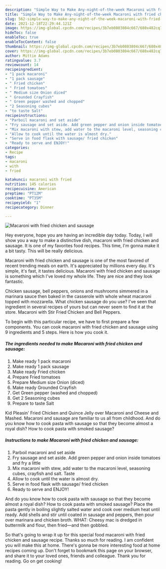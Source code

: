 ```yaml
---
description: "Simple Way to Make Any-night-of-the-week Macaroni with fried chicken and sausage"
title: "Simple Way to Make Any-night-of-the-week Macaroni with fried chicken and sausage"
slug: 562-simple-way-to-make-any-night-of-the-week-macaroni-with-fried-chicken-and-sausage
date: 2021-12-18T22:29:44.121Z
image: https://img-global.cpcdn.com/recipes/3b7eb0803804c667/680x482cq70/macaroni-with-fried-chicken-and-sausage-recipe-main-photo.jpg
hideToc: false
enableToc: true
enableTocContent: false
thumbnail: https://img-global.cpcdn.com/recipes/3b7eb0803804c667/680x482cq70/macaroni-with-fried-chicken-and-sausage-recipe-main-photo.jpg
cover: https://img-global.cpcdn.com/recipes/3b7eb0803804c667/680x482cq70/macaroni-with-fried-chicken-and-sausage-recipe-main-photo.jpg
author: Mittie Adams
ratingvalue: 3.7
reviewcount: 14
recipeingredient:
- "1 pack macaroni"
- "1 pack sausage"
- " Fried chicken"
- " Fried tomatoes"
- " Medium size Onion diced"
- " Grounded Crayfish"
- " Green pepper washed and chopped"
- "2 Seasoning cubes"
- "to taste Salt"
recipeinstructions:
- "Parboil macaroni and set aside"
- "Fry sausage and set aside. Add green pepper and onion inside tomatoes and fry a little"
- "Mix macaroni with stew, add water to the macaroni level, seasoning cubes, crayfish and salt. Taste"
- "Allow to cook until the water is almost dry."
- "Serve in food flask with sausage/ fried chicken"
- "Ready to serve and ENJOY!"
categories:
- Recipe
tags:
- macaroni
- with
- fried

katakunci: macaroni with fried 
nutrition: 145 calories
recipecuisine: American
preptime: "PT12M"
cooktime: "PT35M"
recipeyield: "1"
recipecategory: Dinner

---
```



![Macaroni with fried chicken and sausage](https://img-global.cpcdn.com/recipes/3b7eb0803804c667/680x482cq70/macaroni-with-fried-chicken-and-sausage-recipe-main-photo.jpg)

Hey everyone, hope you are having an incredible day today. Today, I will show you a way to make a distinctive dish, macaroni with fried chicken and sausage. It is one of my favorites food recipes. This time, I'm gonna make it a bit tasty. This will be really delicious.

Macaroni with fried chicken and sausage is one of the most favored of recent trending meals on earth. It's appreciated by millions every day. It's simple, it's fast, it tastes delicious. Macaroni with fried chicken and sausage is something which I've loved my whole life. They are nice and they look fantastic.

Chicken sausage, bell peppers, onions and mushrooms simmered in a marinara sauce then baked in the casserole with whole wheat macaroni topped with mozzarella. What chicken sausage do you use? I&#39;ve seen that ingredient in several recipes of yours but can never seem to find it at the store. Macaroni with Stir Fried Chicken and Bell Peppers.


To begin with this particular recipe, we have to first prepare a few components. You can cook macaroni with fried chicken and sausage using 9 ingredients and 5 steps. Here is how you cook it.

<!--inarticleads1-->

##### The ingredients needed to make Macaroni with fried chicken and sausage:

1. Make ready 1 pack macaroni
1. Make ready 1 pack sausage
1. Make ready  Fried chicken
1. Prepare  Fried tomatoes
1. Prepare  Medium size Onion (diced)
1. Make ready  Grounded Crayfish
1. Get  Green pepper (washed and chopped)
1. Get 2 Seasoning cubes
1. Prepare to taste Salt


Kid Pleasin&#39; Fried Chicken and Quince Jelly over Macaroni and Cheese and Mashed. Macaroni and sausage are familiar to us all from childhood. And do you know how to cook pasta with sausage so that they become almost a royal dish? How to cook pasta with smoked sausage? 

<!--inarticleads2-->

##### Instructions to make Macaroni with fried chicken and sausage:

1. Parboil macaroni and set aside
1. Fry sausage and set aside. Add green pepper and onion inside tomatoes and fry a little
1. Mix macaroni with stew, add water to the macaroni level, seasoning cubes, crayfish and salt. Taste
1. Allow to cook until the water is almost dry.
1. Serve in food flask with sausage/ fried chicken
1. Ready to serve and ENJOY!

And do you know how to cook pasta with sausage so that they become almost a royal dish? How to cook pasta with smoked sausage? Place the pasta gently in boiling slightly salted water and cook over medium heat until ready. Add shells and stir until coated in sausage and peppers, then pour over marinara and chicken broth. WHAT: Cheesy mac is dredged in buttermilk and flour, then fried—and then gobbled. 

So that's going to wrap it up for this special food macaroni with fried chicken and sausage recipe. Thanks so much for reading. I am confident you will make this at home. There's gonna be more interesting food at home recipes coming up. Don't forget to bookmark this page on your browser, and share it to your loved ones, friends and colleague. Thank you for reading. Go on get cooking!

